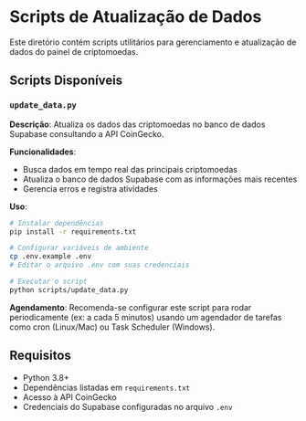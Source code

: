 # Scripts de Atualização de Dados

Este diretório contém scripts utilitários para gerenciamento e atualização de dados do painel de criptomoedas.

## Scripts Disponíveis

### `update_data.py`

**Descrição**: 
Atualiza os dados das criptomoedas no banco de dados Supabase consultando a API CoinGecko.

**Funcionalidades**:
- Busca dados em tempo real das principais criptomoedas
- Atualiza o banco de dados Supabase com as informações mais recentes
- Gerencia erros e registra atividades

**Uso**:
```bash
# Instalar dependências
pip install -r requirements.txt

# Configurar variáveis de ambiente
cp .env.example .env
# Editar o arquivo .env com suas credenciais

# Executar o script
python scripts/update_data.py
```

**Agendamento**:
Recomenda-se configurar este script para rodar periodicamente (ex: a cada 5 minutos) usando um agendador de tarefas como cron (Linux/Mac) ou Task Scheduler (Windows).

## Requisitos
- Python 3.8+
- Dependências listadas em `requirements.txt`
- Acesso à API CoinGecko
- Credenciais do Supabase configuradas no arquivo `.env`
